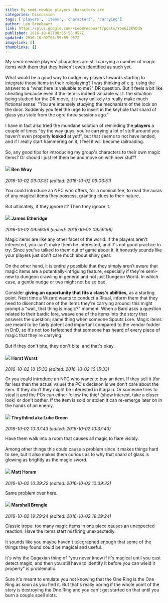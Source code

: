 ```yaml
---
title: My semi-newbie players characters are
categories: Discussion
tags: ['players', 'items', 'characters', 'carrying']
author: Leo Breebaart
link: https://plus.google.com/+LeoBreebaart/posts/YboGi2KVDdG
published: 2016-10-02T08:55:55.957Z
updated: 2016-10-02T08:55:55.957Z
imagelink: []
thumblinks: []
---
```


My semi-newbie players&#39; characters are still carrying a number of magic items with them that they haven&#39;t even identified as such yet.<br /><br />What would be a good way to nudge my players towards starting to integrate those items in their roleplaying? I was thinking of e.g. using the answer to a &quot;what here is valuable to me?&quot; DR question. But it feels a bit like cheating because even if the item is indeed valuable w.r.t. the situation being studied for the DR move, it is very unlikely to really make much fictional sense: &quot;You are intensely studying the mechanism of the lock on the door. Suddenly you feel the urge to insert in the keyhole that shard of glass you stole from the ogre three sessions ago.&quot;<br /><br />I have in fact also tried the mundane solution of reminding the <b>players</b> a couple of times &quot;by the way guys, you&#39;re carrying a lot of stuff around you haven&#39;t even properly <b>looked</b> at yet!&quot;, but that seems to not have landed, and if I really start hammering on it, I feel it will become railroading.<br /><br />So, any good tips for introducing my group&#39;s characters to their own magic items? Or should I just let them be and move on with new stuff?
<div id='comment z133zvriatnydzxpw04citsblmzzhzkzvuw0k'>
  <h4><img src='{{site.baseurl}}//images/avatars/117478240607286855024_photo.jpg'> Ben Wray</h4>
      <p><cite>2016-10-02 09:03:51 (edited: 2016-10-02 09:03:51)</cite></p>
        <p>You could introduce an NPC who offers, for a nominal fee, to read the auras of any magical items they possess, granting clues to their nature. <br /><br />But ultimately, if they ignore it? Then they ignore it.</p>
</div>
        

<div id='comment z133zvriatnydzxpw04citsblmzzhzkzvuw0k'>
  <h4><img src='{{site.baseurl}}//images/avatars/117175341165637840811_photo.jpg'> James Etheridge</h4>
      <p><cite>2016-10-02 09:59:56 (edited: 2016-10-02 09:59:56)</cite></p>
        <p>Magic items are like any other facet of the world: if the players aren&#39;t interested, you can&#39;t make them be interested, and it&#39;s not good practice to try. Since you&#39;ve talked to them out of game about it, it honestly sounds like your players just don&#39;t care much about shiny gear.<br /><br />On the other hand, it is entirely possible that they simply aren&#39;t aware that magic items are a potentially-intriguing feature, especially if they&#39;re semi-new to dungeon crawling in general and not just Dungeon World. In which case, a gentle nudge or two might not be so bad.<br /><br />Consider <b>giving an opportunity that fits a class&#39;s abilities,</b> as a starting point. Next time a Wizard wants to conduct a Ritual, inform them that they need to disenchant one of the items they&#39;re carrying around; this might prompt a &quot;wait, that thing is magic?&quot; moment. When a Bard asks a question related to their bardic lore, weave one of the items into the story that answers the question; same thing when someone Spouts Lore. Magic items are meant to be fairly potent and important compared to the vendor fodder in DnD, so it&#39;s not too farfetched that someone has heard of every piece of magic that they&#39;re carrying.<br /><br />But if they don&#39;t bite, they don&#39;t bite, and that&#39;s okay.</p>
</div>
        

<div id='comment z133zvriatnydzxpw04citsblmzzhzkzvuw0k'>
  <h4><img src='{{site.baseurl}}//images/avatars/100166690471780012764_photo.jpg'> Horst Wurst</h4>
      <p><cite>2016-10-02 10:15:33 (edited: 2016-10-02 10:15:33)</cite></p>
        <p>Or you could introduce an NPC who wants to buy an item. If they sell it (for far less than the actual value) the PC&#39;s decision is we don&#39;t care about the item. If they don&#39;t they might be interested in it again. Or someone tries to steal it and the PCs can either follow the thief (show interest, take a closer look) or don&#39;t bother. If the item is sold or stolen it can re-emerge later on in the hands of an enemy.</p>
</div>
        

<div id='comment z133zvriatnydzxpw04citsblmzzhzkzvuw0k'>
  <h4><img src='{{site.baseurl}}//images/avatars/106241934410359097878_photo.jpg'> Thrythlind aka Luke Green</h4>
      <p><cite>2016-10-02 10:37:43 (edited: 2016-10-02 10:37:43)</cite></p>
        <p>Have them walk into a room that causes all magic to flare visibly.<br /><br />Among other things this could cause a problem since it makes things hard to see, but it also makes them curious as to why that shard of glass is glowing as brightly as the magic sword.</p>
</div>
        

<div id='comment z133zvriatnydzxpw04citsblmzzhzkzvuw0k'>
  <h4><img src='{{site.baseurl}}//images/avatars/105472060898626050077_photo.jpg'> Matt Horam</h4>
      <p><cite>2016-10-02 10:39:22 (edited: 2016-10-02 10:39:22)</cite></p>
        <p>Same problem over here.</p>
</div>
        

<div id='comment z133zvriatnydzxpw04citsblmzzhzkzvuw0k'>
  <h4><img src='{{site.baseurl}}//images/avatars/110973090768429200038_photo.jpg'> Marshall Brengle</h4>
      <p><cite>2016-10-02 19:29:24 (edited: 2016-10-02 19:29:24)</cite></p>
        <p>Classic trope: too many magic items in one place causes an unexpected reaction. Have the items start misfiring unexpectedly. <br /><br />It sounds like you maybe haven&#39;t telegraphed enough that some of the things they found could be magical and useful. <br /><br />It&#39;s why the Gagaxian thing of &quot;you never know if it&#39;s magical until you cast detect magic, and then you still have to identify it before you can wield it properly&quot; is problematic. <br /><br />Sure it&#39;s meant to emulate you not knowing that the One Ring is the One Ring as soon as you find it. But that&#39;s really boring if the whole point of the story is destroying the One Ring and you can&#39;t get started on that until you burn a couple spell slots.</p>
</div>
        